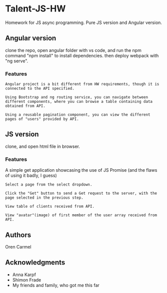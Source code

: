 # Talent-JS-HW

Homework for JS async programming. Pure JS version and Angular version.

## Angular version

clone the repo, open angular folder with vs code, and run the npm command "npm install" to install dependencies.
then deploy webpack with "ng serve".

### Features
```
Angular project is a bit different from HW requirements, though it is connected to the API specified.

```
```
Using Bootstrap and ng routing service, you can navigate between different components, where you can browse a table containing data
obtained from API.
```
```
Using a reusable pagination component, you can view the different pages of "users" provided by API.
```

## JS version

clone, and open html file in browser.

### Features

A simple get application showcasing the use of JS Promise (and the flaws of using it badly, I guess)

```
Select a page from the select dropdown.
```

```
Click the "Get" button to send a Get request to the server, with the page selected in the previous step.
```
```
View table of clients received from API.
```
```
View "avatar"(image) of first member of the user array received from API.
```


## Authors

Oren Carmel

## Acknowledgments

* Anna Karpf
* Shimon Frade
* My friends and family, who got me this far
